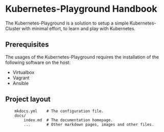 # Kubernetes-Playground Handbook

The Kubernetes-Playground is a solution to setup a simple Kubernetes-Cluster
with minimal effort, to learn and play with Kubernetes.

## Prerequisites
The usages of the Kubernetes-Playground requires the installation
of the following software on the host:

* Virtualbox
* Vagrant
* Ansible


## Project layout
```
    mkdocs.yml    # The configuration file.
    docs/
        index.md  # The documentation homepage.
        ...       # Other markdown pages, images and other files.
```